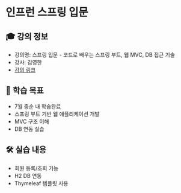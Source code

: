 # 인프런 스프링 입문

## 🎓 강의 정보
- 강의명: 스프링 입문 - 코드로 배우는 스프링 부트, 웹 MVC, DB 접근 기술
- 강사: 김영한
- [강의 링크]([https://www.inflearn.com/course/스프링-입문](https://inf.run/deYaF))

## 📌 학습 목표
- 7월 중순 내 학습완료
- 스프링 부트 기반 웹 애플리케이션 개발
- MVC 구조 이해
- DB 연동 실습

## 🛠️ 실습 내용
- 회원 등록/조회 기능
- H2 DB 연동
- Thymeleaf 템플릿 사용
